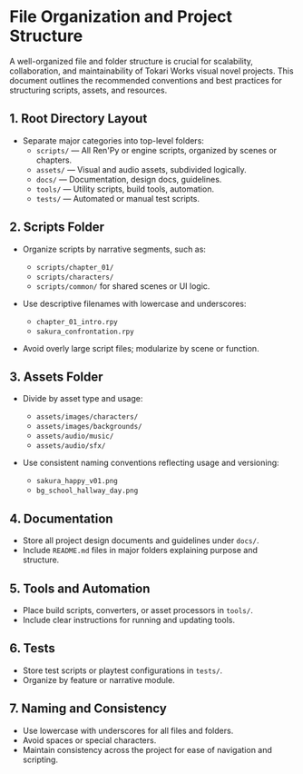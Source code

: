 # File Organization and Project Structure

A well-organized file and folder structure is crucial for scalability, collaboration, and maintainability of Tokari Works visual novel projects. This document outlines the recommended conventions and best practices for structuring scripts, assets, and resources.

## 1. Root Directory Layout

- Separate major categories into top-level folders:
  - `scripts/` — All Ren'Py or engine scripts, organized by scenes or chapters.
  - `assets/` — Visual and audio assets, subdivided logically.
  - `docs/` — Documentation, design docs, guidelines.
  - `tools/` — Utility scripts, build tools, automation.
  - `tests/` — Automated or manual test scripts.

## 2. Scripts Folder

- Organize scripts by narrative segments, such as:
  - `scripts/chapter_01/`
  - `scripts/characters/`
  - `scripts/common/` for shared scenes or UI logic.

- Use descriptive filenames with lowercase and underscores:
  - `chapter_01_intro.rpy`
  - `sakura_confrontation.rpy`

- Avoid overly large script files; modularize by scene or function.

## 3. Assets Folder

- Divide by asset type and usage:
  - `assets/images/characters/`
  - `assets/images/backgrounds/`
  - `assets/audio/music/`
  - `assets/audio/sfx/`

- Use consistent naming conventions reflecting usage and versioning:
  - `sakura_happy_v01.png`
  - `bg_school_hallway_day.png`

## 4. Documentation

- Store all project design documents and guidelines under `docs/`.
- Include `README.md` files in major folders explaining purpose and structure.

## 5. Tools and Automation

- Place build scripts, converters, or asset processors in `tools/`.
- Include clear instructions for running and updating tools.

## 6. Tests

- Store test scripts or playtest configurations in `tests/`.
- Organize by feature or narrative module.

## 7. Naming and Consistency

- Use lowercase with underscores for all files and folders.
- Avoid spaces or special characters.
- Maintain consistency across the project for ease of navigation and scripting.
